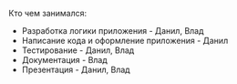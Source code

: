 Кто чем занимался:

 - Разработка логики приложения - Данил, Влад
 - Написание кода и оформление приложения - Данил
 - Тестирование - Данил, Влад
 - Документация - Влад
 - Презентация - Данил, Влад
